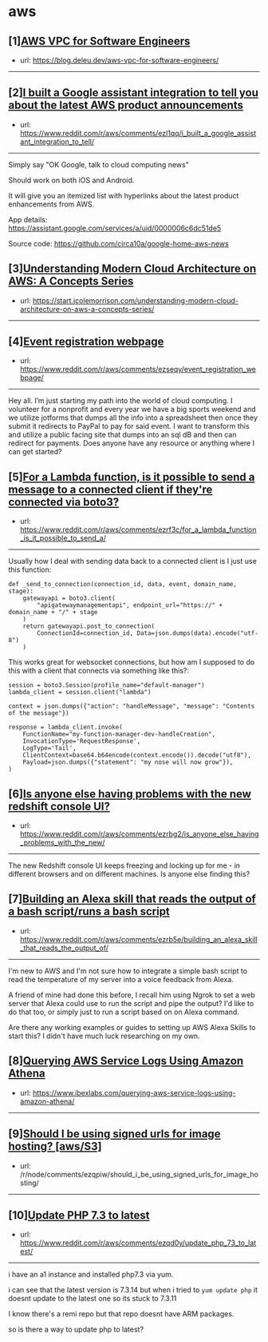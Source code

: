# aws
## [1][AWS VPC for Software Engineers](https://www.reddit.com/r/aws/comments/ezru46/aws_vpc_for_software_engineers/)
- url: https://blog.deleu.dev/aws-vpc-for-software-engineers/
---

## [2][I built a Google assistant integration to tell you about the latest AWS product announcements](https://www.reddit.com/r/aws/comments/ezl1qq/i_built_a_google_assistant_integration_to_tell/)
- url: https://www.reddit.com/r/aws/comments/ezl1qq/i_built_a_google_assistant_integration_to_tell/
---
Simply say "OK Google, talk to cloud computing news"

Should work on both iOS and Android.

It will give you an itemized list with hyperlinks about the latest product enhancements from AWS.

App details:
https://assistant.google.com/services/a/uid/0000006c6dc51de5

Source code:
https://github.com/circa10a/google-home-aws-news
## [3][Understanding Modern Cloud Architecture on AWS: A Concepts Series](https://www.reddit.com/r/aws/comments/ezcu39/understanding_modern_cloud_architecture_on_aws_a/)
- url: https://start.jcolemorrison.com/understanding-modern-cloud-architecture-on-aws-a-concepts-series/
---

## [4][Event registration webpage](https://www.reddit.com/r/aws/comments/ezseqy/event_registration_webpage/)
- url: https://www.reddit.com/r/aws/comments/ezseqy/event_registration_webpage/
---
Hey all.  I’m just starting my path into the world of cloud computing.  I volunteer for a nonprofit and every year we have a big sports weekend and we utilize jotforms that dumps all the info into a spreadsheet then once they submit it redirects to PayPal to pay for said event.  I want to transform this and utilize a public facing site that dumps into an sql dB and then can redirect for payments.  Does anyone have any resource or anything where I can get started?
## [5][For a Lambda function, is it possible to send a message to a connected client if they're connected via boto3?](https://www.reddit.com/r/aws/comments/ezrf3c/for_a_lambda_function_is_it_possible_to_send_a/)
- url: https://www.reddit.com/r/aws/comments/ezrf3c/for_a_lambda_function_is_it_possible_to_send_a/
---
Usually how I deal with sending data back to a connected client is I just use this function:

    def _send_to_connection(connection_id, data, event, domain_name, stage):
        gatewayapi = boto3.client(
            "apigatewaymanagementapi", endpoint_url="https://" + domain_name + "/" + stage
        )
        return gatewayapi.post_to_connection(
            ConnectionId=connection_id, Data=json.dumps(data).encode("utf-8")
        )

This works great for websocket connections, but how am I supposed to do this with a client that connects via something like this?:

    session = boto3.Session(profile_name="default-manager")
    lambda_client = session.client("lambda")
    
    context = json.dumps({"action": "handleMessage", "message": "Contents of the message"})
    
    response = lambda_client.invoke(
        FunctionName="my-function-manager-dev-handleCreation",
        InvocationType='RequestResponse',
        LogType='Tail',
        ClientContext=base64.b64encode(context.encode()).decode("utf8"),
        Payload=json.dumps({"statement": "my nose will now grow"}),
    )
## [6][Is anyone else having problems with the new redshift console UI?](https://www.reddit.com/r/aws/comments/ezrbg2/is_anyone_else_having_problems_with_the_new/)
- url: https://www.reddit.com/r/aws/comments/ezrbg2/is_anyone_else_having_problems_with_the_new/
---
The new Redshift console UI keeps freezing and locking up for me - in different browsers and on different machines. Is anyone else finding this?
## [7][Building an Alexa skill that reads the output of a bash script/runs a bash script](https://www.reddit.com/r/aws/comments/ezrb5e/building_an_alexa_skill_that_reads_the_output_of/)
- url: https://www.reddit.com/r/aws/comments/ezrb5e/building_an_alexa_skill_that_reads_the_output_of/
---
I'm new to AWS and I'm not sure how to integrate a simple bash script to read the temperature of my server into a voice feedback from Alexa.  


A friend of mine had done this before, I recall him using Ngrok to set a web server that Alexa could use to run the script and pipe the output? I'd like to do that too, or simply just to run a script based on on Alexa command.  


Are there any working examples or guides to setting up AWS Alexa Skills to start this? I didn't have much luck researching on my own.
## [8][Querying AWS Service Logs Using Amazon Athena](https://www.reddit.com/r/aws/comments/ezr759/querying_aws_service_logs_using_amazon_athena/)
- url: https://www.ibexlabs.com/querying-aws-service-logs-using-amazon-athena/
---

## [9][Should I be using signed urls for image hosting? [aws/S3]](https://www.reddit.com/r/aws/comments/ezqrs4/should_i_be_using_signed_urls_for_image_hosting/)
- url: /r/node/comments/ezqpiw/should_i_be_using_signed_urls_for_image_hosting/
---

## [10][Update PHP 7.3 to latest](https://www.reddit.com/r/aws/comments/ezqd0y/update_php_73_to_latest/)
- url: https://www.reddit.com/r/aws/comments/ezqd0y/update_php_73_to_latest/
---
i have an a1 instance and installed php7.3 via yum.

i can see that the latest version is 7.3.14 but when i tried to `yum update php` it doesnt update to the latest one so its stuck to 7.3.11

I know there's a remi repo but that repo doesnt have ARM packages.

so is there a way to update php to latest?
